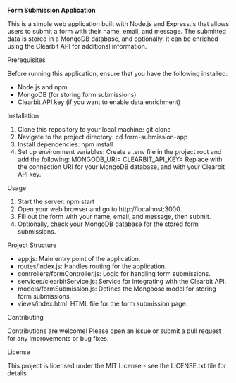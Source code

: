 **Form Submission Application**

This is a simple web application built with Node.js and Express.js that allows users to submit a form with their name, email, and message. The submitted data is stored in a MongoDB database, and optionally, it can be enriched using the Clearbit API for additional information.

Prerequisites

Before running this application, ensure that you have the following installed:
- Node.js and npm
- MongoDB (for storing form submissions)
- Clearbit API key (if you want to enable data enrichment)

Installation

1. Clone this repository to your local machine:
   git clone <repository-url>
2. Navigate to the project directory:
   cd form-submission-app
3. Install dependencies:
   npm install
4. Set up environment variables:
   Create a .env file in the project root and add the following:
   MONGODB_URI=<your-mongodb-uri>
   CLEARBIT_API_KEY=<your-clearbit-api-key>
   Replace <your-mongodb-uri> with the connection URI for your MongoDB database, and <your-clearbit-api-key> with your Clearbit API key.

Usage

1. Start the server:
   npm start
2. Open your web browser and go to http://localhost:3000.
3. Fill out the form with your name, email, and message, then submit.
4. Optionally, check your MongoDB database for the stored form submissions.

Project Structure

- app.js: Main entry point of the application.
- routes/index.js: Handles routing for the application.
- controllers/formController.js: Logic for handling form submissions.
- services/clearbitService.js: Service for integrating with the Clearbit API.
- models/formSubmission.js: Defines the Mongoose model for storing form submissions.
- views/index.html: HTML file for the form submission page.

Contributing

Contributions are welcome! Please open an issue or submit a pull request for any improvements or bug fixes.

License

This project is licensed under the MIT License - see the LICENSE.txt file for details.
